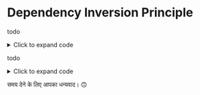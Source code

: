 # Dependency Inversion Principle

todo

<details>

<summary>Click to expand code</summary>

```java
// ** BAD CODE ** //
public class App {}
```

</details>

todo

<details>

<summary>Click to expand code</summary>

```java
// ** GOOD CODE ** //
public class App {}
```

</details>

समय देने के लिए आपका धन्यवाद। 🙃
